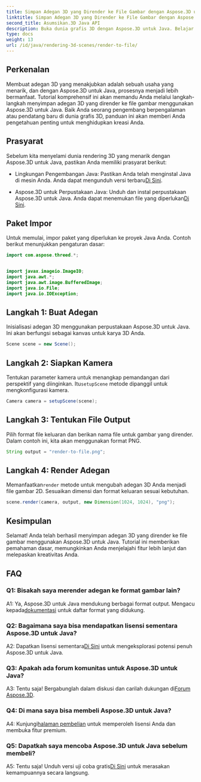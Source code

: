 ```yaml
---
title: Simpan Adegan 3D yang Dirender ke File Gambar dengan Aspose.3D untuk Java
linktitle: Simpan Adegan 3D yang Dirender ke File Gambar dengan Aspose.3D untuk Java
second_title: Asumsikan.3D Java API
description: Buka dunia grafis 3D dengan Aspose.3D untuk Java. Belajar menyimpan pemandangan menakjubkan ke gambar dengan mudah.
type: docs
weight: 13
url: /id/java/rendering-3d-scenes/render-to-file/
---
```

## Perkenalan

Membuat adegan 3D yang menakjubkan adalah sebuah usaha yang menarik, dan dengan Aspose.3D untuk Java, prosesnya menjadi lebih bermanfaat. Tutorial komprehensif ini akan memandu Anda melalui langkah-langkah menyimpan adegan 3D yang dirender ke file gambar menggunakan Aspose.3D untuk Java. Baik Anda seorang pengembang berpengalaman atau pendatang baru di dunia grafis 3D, panduan ini akan memberi Anda pengetahuan penting untuk menghidupkan kreasi Anda.

## Prasyarat

Sebelum kita menyelami dunia rendering 3D yang menarik dengan Aspose.3D untuk Java, pastikan Anda memiliki prasyarat berikut:

- Lingkungan Pengembangan Java: Pastikan Anda telah menginstal Java di mesin Anda. Anda dapat mengunduh versi terbaru[Di Sini](https://www.java.com/download/).

-  Aspose.3D untuk Perpustakaan Java: Unduh dan instal perpustakaan Aspose.3D untuk Java. Anda dapat menemukan file yang diperlukan[Di Sini](https://releases.aspose.com/3d/java/).

## Paket Impor

Untuk memulai, impor paket yang diperlukan ke proyek Java Anda. Contoh berikut menunjukkan pengaturan dasar:

```java
import com.aspose.threed.*;


import javax.imageio.ImageIO;
import java.awt.*;
import java.awt.image.BufferedImage;
import java.io.File;
import java.io.IOException;
```

## Langkah 1: Buat Adegan

Inisialisasi adegan 3D menggunakan perpustakaan Aspose.3D untuk Java. Ini akan berfungsi sebagai kanvas untuk karya 3D Anda.

```java
Scene scene = new Scene();
```

## Langkah 2: Siapkan Kamera

 Tentukan parameter kamera untuk menangkap pemandangan dari perspektif yang diinginkan. Itu`setupScene` metode dipanggil untuk mengkonfigurasi kamera.

```java
Camera camera = setupScene(scene);
```

## Langkah 3: Tentukan File Output

Pilih format file keluaran dan berikan nama file untuk gambar yang dirender. Dalam contoh ini, kita akan menggunakan format PNG.

```java
String output = "render-to-file.png";
```

## Langkah 4: Render Adegan

 Memanfaatkan`render` metode untuk mengubah adegan 3D Anda menjadi file gambar 2D. Sesuaikan dimensi dan format keluaran sesuai kebutuhan.

```java
scene.render(camera, output, new Dimension(1024, 1024), "png");
```

## Kesimpulan

Selamat! Anda telah berhasil menyimpan adegan 3D yang dirender ke file gambar menggunakan Aspose.3D untuk Java. Tutorial ini memberikan pemahaman dasar, memungkinkan Anda menjelajahi fitur lebih lanjut dan melepaskan kreativitas Anda.

## FAQ

### Q1: Bisakah saya merender adegan ke format gambar lain?

 A1: Ya, Aspose.3D untuk Java mendukung berbagai format output. Mengacu kepada[dokumentasi](https://reference.aspose.com/3d/java/) untuk daftar format yang didukung.

### Q2: Bagaimana saya bisa mendapatkan lisensi sementara Aspose.3D untuk Java?

 A2: Dapatkan lisensi sementara[Di Sini](https://purchase.aspose.com/temporary-license/) untuk mengeksplorasi potensi penuh Aspose.3D untuk Java.

### Q3: Apakah ada forum komunitas untuk Aspose.3D untuk Java?

 A3: Tentu saja! Bergabunglah dalam diskusi dan carilah dukungan di[Forum Aspose.3D](https://forum.aspose.com/c/3d/18).

### Q4: Di mana saya bisa membeli Aspose.3D untuk Java?

 A4: Kunjungi[halaman pembelian](https://purchase.aspose.com/buy) untuk memperoleh lisensi Anda dan membuka fitur premium.

### Q5: Dapatkah saya mencoba Aspose.3D untuk Java sebelum membeli?

 A5: Tentu saja! Unduh versi uji coba gratis[Di Sini](https://releases.aspose.com/) untuk merasakan kemampuannya secara langsung.